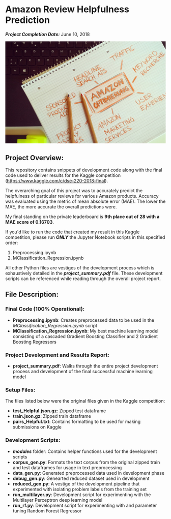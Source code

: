 # Amazon Review Helpfulness Prediction

***Project Completion Date:*** June 10, 2018

![Project Photo](https://github.com/gestalt-howard/Amazon_Helpful/blob/master/images/advertising-amazon-amazon-seo-907607.jpg)

## Project Overview:
This repository contains snippets of development code along with the final code used to deliver results for the Kaggle competition (https://www.kaggle.com/c/dse-220-2018-final).

The overarching goal of this project was to accurately predict the helpfulness of particular reviews for various Amazon products. Accuracy was evaluated using the metric of mean absolute error (MAE). The lower the MAE, the more accurate the overall predictions were.

My final standing on the private leaderboard is **9th place out of 28 with a MAE score of 0.16703**.

If you'd like to run the code that created my result in this Kaggle competition, please run ***ONLY*** the Jupyter Notebook scripts in this specified order:
1. Preprocessing.ipynb
2. MClassification_Regression.ipynb

All other Python files are vestiges of the development process which is exhaustively detailed in the ***project_summary.pdf*** file. These development scripts can be referenced while reading through the overall project report.

## File Description:
### Final Code (100% Operational):
* **Preprocessing.ipynb**: Creates preprocessed data to be used in the *MClassification_Regression.ipynb* script
* **MClassification_Regression.ipynb**: My best machine learning model consisting of a cascaded Gradient Boosting Classifier and 2 Gradient Boosting Regressors

### Project Development and Results Report:
* **project_summary.pdf**: Walks through the entire project development process and development of the final successful machine learning model

### Setup Files:
The files listed below were the original files given in the Kaggle competition:
* **test_Helpful.json.gz**: Zipped test dataframe
* **train.json.gz**: Zipped train dataframe
* **pairs_Helpful.txt**: Contains formatting to be used for making submissions on Kaggle

### Development Scripts:
* ***modules*** folder: Contains helper functions used for the development scripts
* **corpus_gen.py**: Formats the text corpus from the original zipped train and test dataframes for usage in text preprocessing
* **data_gen.py**: Generated preprocessed data used in development phase
* **debug_gen.py**: Genearted reduced dataset used in development
* **reduced_gen.py**: A vestige of the development pipeline that experimented with isolating problem labels from the training set
* **run_multilayer.py**: Development script for experimenting with the Multilayer Perceptron deep learning model
* **run_rf.py**: Development script for experimenting with and parameter tuning Random Forest Regressor
